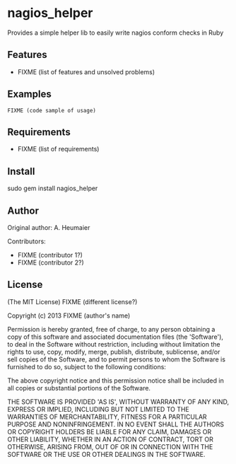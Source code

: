 nagios_helper
===========

Provides a simple helper lib to easily write nagios conform checks in Ruby

Features
--------

* FIXME (list of features and unsolved problems)

Examples
--------

    FIXME (code sample of usage)

Requirements
------------

* FIXME (list of requirements)

Install
-------

sudo gem install nagios_helper

Author
------

Original author: A. Heumaier

Contributors:

* FIXME (contributor 1?)
* FIXME (contributor 2?)

License
-------

(The MIT License) FIXME (different license?)

Copyright (c) 2013 FIXME (author's name)

Permission is hereby granted, free of charge, to any person obtaining
a copy of this software and associated documentation files (the
'Software'), to deal in the Software without restriction, including
without limitation the rights to use, copy, modify, merge, publish,
distribute, sublicense, and/or sell copies of the Software, and to
permit persons to whom the Software is furnished to do so, subject to
the following conditions:

The above copyright notice and this permission notice shall be
included in all copies or substantial portions of the Software.

THE SOFTWARE IS PROVIDED 'AS IS', WITHOUT WARRANTY OF ANY KIND,
EXPRESS OR IMPLIED, INCLUDING BUT NOT LIMITED TO THE WARRANTIES OF
MERCHANTABILITY, FITNESS FOR A PARTICULAR PURPOSE AND NONINFRINGEMENT.
IN NO EVENT SHALL THE AUTHORS OR COPYRIGHT HOLDERS BE LIABLE FOR ANY
CLAIM, DAMAGES OR OTHER LIABILITY, WHETHER IN AN ACTION OF CONTRACT,
TORT OR OTHERWISE, ARISING FROM, OUT OF OR IN CONNECTION WITH THE
SOFTWARE OR THE USE OR OTHER DEALINGS IN THE SOFTWARE.
